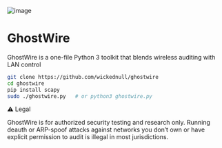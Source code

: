 ![image](https://github.com/user-attachments/assets/6e94766f-d7fa-42f1-970b-4be43ef686e2)

# GhostWire
GhostWire is a one-file Python 3 toolkit that blends wireless auditing with LAN control

```bash
git clone https://github.com/wickednull/ghostwire
cd ghostwire
pip install scapy
sudo ./ghostwire.py   # or python3 ghostwire.py
```


⚠️ Legal

GhostWire is for authorized security testing and research only.
Running deauth or ARP-spoof attacks against networks you don’t own or have explicit permission to audit is illegal in most jurisdictions.
